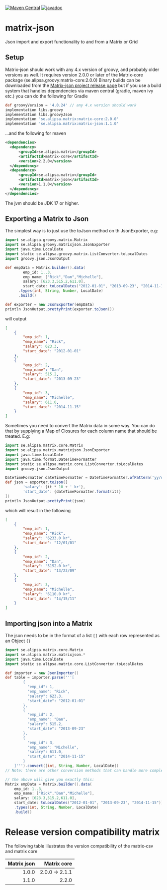 [![Maven Central](https://maven-badges.herokuapp.com/maven-central/se.alipsa.groovy/matrix-json/badge.svg)](https://maven-badges.herokuapp.com/maven-central/se.alipsa.groovy/matrix-json)
[![javadoc](https://javadoc.io/badge2/se.alipsa.groovy/matrix-json/javadoc.svg)](https://javadoc.io/doc/se.alipsa.groovy/matrix-json)
# matrix-json
Json import and export functionality to and from a Matrix or Grid

## Setup
Matrix-json should work with any 4.x version of groovy, and probably older versions as well. 
It requires version 2.0.0 or later of the Matrix-core package (se.alipsa.groovy:matrix-core:2.0.0)
Binary builds can be downloaded
from the [Matrix-json project release page](https://github.com/Alipsa/matrix-json/releases) but if you use a build system that
handles dependencies via maven central (gradle, maven ivy etc.) you can do the following for Gradle
```groovy
def groovyVersion = '4.0.24' // any 4.x version should work
implementation libs.groovy
implementation libs.groovyJson
implementation 'se.alipsa.matrix:matrix-core:2.0.0'
implementation 'se.alipsa.matrix:matrix-json:1.1.0'
```
...and the following for maven
```xml
<dependencies>
  <dependency>
      <groupId>se.alipsa.matrix</groupId>
      <artifactId>matrix-core</artifactId>
      <version>2.2.0</version>
  </dependency>  
  <dependency>
      <groupId>se.alipsa.matrix</groupId>
      <artifactId>matrix-json</artifactId>
      <version>1.1.0</version>
  </dependency>
</dependencies>
```

The jvm should be JDK 17 or higher.

## Exporting a Matrix to Json

The simplest way is to just use the toJson method on th JsonExporter, e.g:

```groovy
import se.alipsa.groovy.matrix.Matrix
import se.alipsa.groovy.matrixjson.JsonExporter
import java.time.LocalDate
import static se.alipsa.groovy.matrix.ListConverter.toLocalDates
import groovy.json.JsonOutput

def empData = Matrix.builder().data(
        emp_id: 1..3,
        emp_name: ["Rick","Dan","Michelle"],
        salary: [623.3,515.2,611.0],
        start_date: toLocalDates("2012-01-01", "2013-09-23", "2014-11-15"))
      .types(int, String, Number, LocalDate)
      .build()

def exporter = new JsonExporter(empData)
println JsonOutput.prettyPrint(exporter.toJson())
```
will output
```json
[
    {
        "emp_id": 1,
        "emp_name": "Rick",
        "salary": 623.3,
        "start_date": "2012-01-01"
    },
    {
        "emp_id": 2,
        "emp_name": "Dan",
        "salary": 515.2,
        "start_date": "2013-09-23"
    },
    {
        "emp_id": 3,
        "emp_name": "Michelle",
        "salary": 611.0,
        "start_date": "2014-11-15"
    }
]
```

Sometimes you need to convert the Matrix data in some way. You can do that by supplying a Map of 
Closures for each column name that should be treated. E.g:

```groovy
import se.alipsa.matrix.core.Matrix
import se.alipsa.matrix.matrixjson.JsonExporter
import java.time.LocalDate
import java.time.format.DateTimeFormatter
import static se.alipsa.matrix.core.ListConverter.toLocalDates
import groovy.json.JsonOutput

DateTimeFormatter dateTimeFormatter = DateTimeFormatter.ofPattern('yy/dd/MM')
def json = exporter.toJson([
        'salary': {it * 10 + ' kr'}, 
        'start_date': {dateTimeFormatter.format(it)}
])
println JsonOutput.prettyPrint(json)
```

which will result in the following
```json
[
    {
        "emp_id": 1,
        "emp_name": "Rick",
        "salary": "6233.0 kr",
        "start_date": "12/01/01"
    },
    {
        "emp_id": 2,
        "emp_name": "Dan",
        "salary": "5152.0 kr",
        "start_date": "13/23/09"
    },
    {
        "emp_id": 3,
        "emp_name": "Michelle",
        "salary": "6110.0 kr",
        "start_date": "14/15/11"
    }
]
```

## Importing json into a Matrix

The json needs to be in the format of a list `[]` with each row represented as an Object `{}`

```groovy
import se.alipsa.matrix.core.Matrix
import se.alipsa.matrix.matrixjson.*
import java.time.LocalDate
import static se.alipsa.matrix.core.ListConverter.toLocalDates

def importer = new JsonImporter()
def table = importer.parse('''[
        {
          "emp_id": 1,
          "emp_name": "Rick",
          "salary": 623.3,
          "start_date": "2012-01-01"
        },
        {
          "emp_id": 2,
          "emp_name": "Dan",
          "salary": 515.2,
          "start_date": "2013-09-23"
        },
        {
          "emp_id": 3,
          "emp_name": "Michelle",
          "salary": 611.0,
          "start_date": "2014-11-15"
        }
    ]''').convert([int, String, Number, LocalDate])
// Note: there are other conversion methods that can handle more complex scenarios

// the above will give you exactly this:
Matrix empData = Matrix.builder().data(
    emp_id: 1..3,
    emp_name: ["Rick","Dan","Michelle"],
    salary: [623.3,515.2,611.0],
    start_date: toLocalDates("2012-01-01", "2013-09-23", "2014-11-15"))
    .types(int, String, Number, LocalDate)
    .build()
```

# Release version compatibility matrix
The following table illustrates the version compatibility of the matrix-csv and matrix core

| Matrix json |    Matrix core | 
|------------:|---------------:|
|       1.0.0 | 2.0.0 -> 2.1.1 |
|       1.1.0 |          2.2.0 |